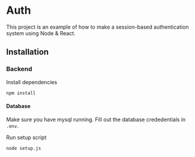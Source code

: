 # Auth

This project is an example of how to make a session-based authentication system using Node & React.

## Installation

### Backend

Install dependencies

```
npm install
```

#### Database

Make sure you have mysql running. Fill out the database crededentials in `.env`.

Run setup script

```
node setup.js
```
